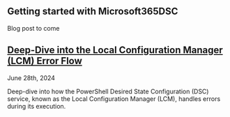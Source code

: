 <h2>Getting started with Microsoft365DSC</h2>

<p>Blog post to come</p>

<h2><a href="/blog/2024/dsc-error-flow/dsc-error-flow.html">Deep-Dive into the Local Configuration Manager (LCM) Error Flow</a></h2>
<p class="article-date">June 28th, 2024</p>
<p>Deep-dive into how the PowerShell Desired State Configuration (DSC) service, known as the Local Configuration Manager (LCM), handles errors during its execution.</p>